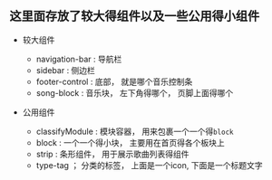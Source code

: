 ## 这里面存放了较大得组件以及一些公用得小组件

- 较大组件
    - navigation-bar : 导航栏
    - sidebar : 侧边栏
    - footer-control : 底部， 就是哪个音乐控制条
    - song-block : 音乐块， 左下角得哪个， 页脚上面得哪个
    
- 公用组件
    - classifyModule : 模块容器， 用来包裹一个一个得`block`
    - block : 一个一个得小块， 主要用在首页得各个板块上
    - strip : 条形组件， 用于展示歌曲列表得组件
    - type-tag ； 分类的标签， 上面是一个icon, 下面是一个标题文字
